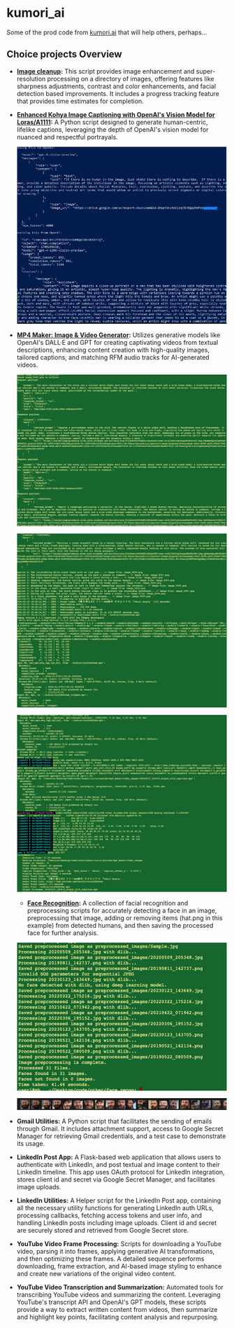 # kumori_ai

Some of the prod code from [kumori.ai](https://kumori.ai) that will help others, perhaps...

## Choice projects Overview

  - **[Image cleanup](https://github.com/tillo13/kumori_ai/tree/main/clean_and_enhance):** This script provides image enhancement and super-resolution processing on a directory of images, offering features like sharpness adjustments, contrast and color enhancements, and facial detection based improvements. It includes a progress tracking feature that provides time estimates for completion.

- **[Enhanced Kohya Image Captioning with OpenAI's Vision Model for Loras/A1111](https://github.com/tillo13/kumori_ai/tree/main/lora_captioning):** A Python script designed to generate human-centric, lifelike captions, leveraging the depth of OpenAI's vision model for nuanced and respectful portrayals.

  ![Image Captioning Demo](./images/lora_captioning1.png)

- **[MP4 Maker: Image & Video Generator](https://github.com/tillo13/kumori_ai/blob/main/mp4_maker/readme.md):** Utilizes generative models like OpenAI's DALL·E and GPT for creating captivating videos from textual descriptions, enhancing content creation with high-quality images, tailored captions, and matching RFM audio tracks for AI-generated videos.

  ![MP4 Maker Demo1](./images/mp4_maker1.png)
  
  ![MP4 Maker Demo2](./images/mp4_maker2.png)
  
  ![MP4 Maker Demo3](./images/mp4_maker3.png)

  - **[Face Recognition](https://github.com/tillo13/kumori_ai/tree/main/face_recog):** A collection of facial recognition and preprocessing scripts for accurately detecting a face in an image, preprocessing that image, adding or removing items (hat.png in this example) from detected humans, and then saving the processed face for further analysis.

  ![Face Recognition Demo1](./images/face_recognition1.png)
  
  ![Face Recognition Demo2](./images/face_recognition2.png)

- **Gmail Utilities:** A Python script that facilitates the sending of emails through Gmail. It includes attachment support, access to Google Secret Manager for retrieving Gmail credentials, and a test case to demonstrate its usage.

- **LinkedIn Post App:** A Flask-based web application that allows users to authenticate with LinkedIn, and post textual and image content to their LinkedIn timeline. This app uses OAuth protocol for LinkedIn integration, stores client id and secret via Google Secret Manager, and facilitates image uploads.

- **LinkedIn Utilities:** A Helper script for the LinkedIn Post app, containing all the necessary utility functions for generating LinkedIn auth URLs, processing callbacks, fetching access tokens and user info, and handling LinkedIn posts including image uploads. Client id and secret are securely stored and retrieved from Google Secret store.

- **YouTube Video Frame Processing:** Scripts for downloading a YouTube video, parsing it into frames, applying generative AI transformations, and then optimizing these frames. A detailed sequence performs downloading, frame extraction, and AI-based image styling to enhance and create new variations of the original video content.

- **YouTube Video Transcription and Summarization:** Automated tools for transcribing YouTube videos and summarizing the content. Leveraging YouTube's transcript API and OpenAI's GPT models, these scripts provide a way to extract written content from videos, then summarize and highlight key points, facilitating content analysis and repurposing.
